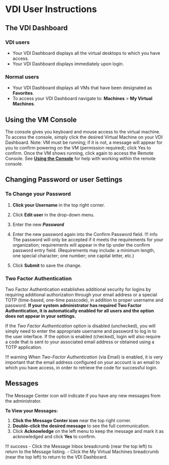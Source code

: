 
# VDI User Instructions

## The VDI Dashboard

### VDI users

- Your VDI Dashboard displays all the virtual desktops to which you have access.
- Your VDI Dashboard displays immediately upon login.

### Normal users

- Your VDI Dashboard displays all VMs that have been designated as **Favorites**.
- To access your VDI Dashboard navigate to: **Machines** > **My Virtual Machines**.

## Using the VM Console

The console gives you keyboard and mouse access to the virtual machine. To access the console, simply click the desired Virtual Machine on your VDI Dashboard. Note: VM must be running; if it is not, a message will appear for you to confirm powering on the VM (permission required); click Yes to confirm. Once the VM shows running, click again to access the Remote Console. See [**Using the Console**](/product-guide/virtual-machines/vm-remote-console) for help with working within the remote console.

## Changing Password or user Settings

### To Change your Password

1. **Click your Username** in the top right corner.
2. Click **Edit user** in the drop-down menu.
3. Enter the new ***Password***
4. Enter the new password again into the Confirm Password field.
!!! info
    The password will only be accepted if it meets the requirements for your organization; requirements will appear in the tip under the confirm password entry field. (Requirements may include: a minimum length, one special character; one number; one capital letter, etc.)

5. Click **Submit** to save the change.

### Two Factor Authentication

Two Factor Authentication establishes additional security for logins by requiring additional authorization through your email address or a special TOTP (time-based, one-time passcode), in addition to proper username and password. **If your system administrator has required Two Factor Authentication, it is automatically enabled for all users and the option does not appear in your settings.**

If the *Two Factor Authentication* option is disabled (unchecked), you will simply need to enter the appropriate username and password to log in to the user interface. If the option is enabled (checked), login will also require a code that is sent to your associated email address or obtained using a TOTP application.  

!!! warning
    When *Two-Factor Authentication* (via Email) is enabled, it is very important that the email address configured on your account is an email to which you have access, in order to retrieve the code for successful login.

## Messages

The Message Center icon will indicate if you have any new messages from the administrator.

**To View your Messages:**

1. **Click the Message Center icon** near the top right corner.
2. **Double-click the desired message** to see the full communication.
3. Click **Acknowledge** on the left menu to keep the message and mark it as acknowledged and click **Yes** to confirm.

!!! success
    - Click the Message Inbox breadcrumb (near the top left) to return to the Message listing.
    - Click the My Virtual Machines breadcrumb (near the top left) to return to the VDI Dashboard.
